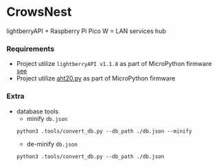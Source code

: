 # CrowsNest
lightberryAPI + Raspberry Pi Pico W = LAN services hub

### Requirements
- Project utilize `lightberryAPI v1.1.8` as part of MicroPython firmware
[see](https://github.com/zNitche/lightberryAPI?tab=readme-ov-file#as-a-micropython-frozen-module)
- Project utilize [aht20.py](https://github.com/zNitche/pico-aht20/blob/master/aht20.py) as part of MicroPython firmware

### Extra
- database tools
  - minify `db.json`
  ```
  python3 .tools/convert_db.py --db_path ./db.json --minify
  ```
  - de-minify `db.json`
  ```
  python3 .tools/convert_db.py --db_path ./db.json
  ```
